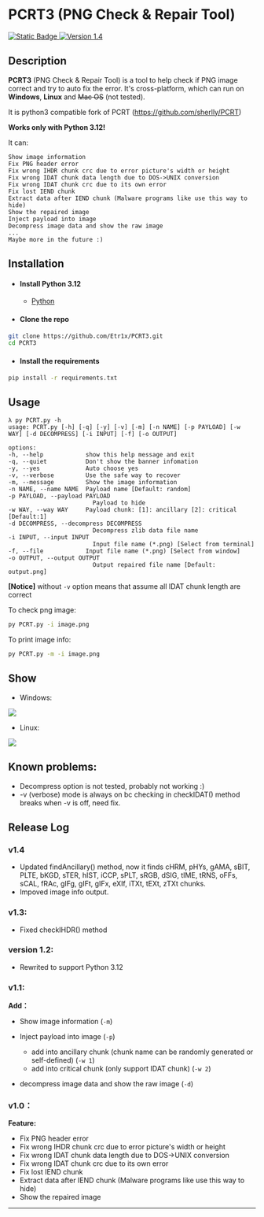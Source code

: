 # PCRT3 (PNG Check & Repair Tool)

[![Static Badge](https://img.shields.io/badge/python-3.12-blue.svg)
](https://www.python.org/downloads/)
[![Version 1.4](https://img.shields.io/badge/Version-1.4-brightgreen.svg)]()

## Description

**PCRT3** (PNG Check & Repair Tool) is a tool to help check if PNG image correct and try to auto fix the error. It's cross-platform, which can run on **Windows**, **Linux** and ~~Mac OS~~ (not tested).

It is python3 compatible fork of PCRT (https://github.com/sherlly/PCRT)

**Works only with Python 3.12!**

It can:

    Show image information
    Fix PNG header error
    Fix wrong IHDR chunk crc due to error picture's width or height
    Fix wrong IDAT chunk data length due to DOS->UNIX conversion
    Fix wrong IDAT chunk crc due to its own error
    Fix lost IEND chunk
    Extract data after IEND chunk (Malware programs like use this way to hide)
    Show the repaired image
    Inject payload into image
    Decompress image data and show the raw image
    ...
    Maybe more in the future :)  

## Installation

- #### **Install Python 3.12**

   - [Python](https://www.python.org/downloads/)

- #### **Clone the repo**

```sh
git clone https://github.com/Etr1x/PCRT3.git
cd PCRT3
```

- #### **Install the requirements**

```sh
pip install -r requirements.txt
```

## Usage

    λ py PCRT.py -h
    usage: PCRT.py [-h] [-q] [-y] [-v] [-m] [-n NAME] [-p PAYLOAD] [-w WAY] [-d DECOMPRESS] [-i INPUT] [-f] [-o OUTPUT]
    
    options:
    -h, --help            show this help message and exit
    -q, --quiet           Don't show the banner infomation
    -y, --yes             Auto choose yes
    -v, --verbose         Use the safe way to recover
    -m, --message         Show the image information
    -n NAME, --name NAME  Payload name [Default: random]
    -p PAYLOAD, --payload PAYLOAD
    						Payload to hide
    -w WAY, --way WAY     Payload chunk: [1]: ancillary [2]: critical [Default:1]
    -d DECOMPRESS, --decompress DECOMPRESS
    						Decompress zlib data file name
    -i INPUT, --input INPUT
    						Input file name (*.png) [Select from terminal]
    -f, --file            Input file name (*.png) [Select from window]
    -o OUTPUT, --output OUTPUT
    						Output repaired file name [Default: output.png]

**[Notice]** without `-v` option means that assume all IDAT chunk length are correct

To check png image:

```sh
py PCRT.py -i image.png
```

To print image info:

```sh
py PCRT.py -m -i image.png
```

## Show

- Windows:

![](https://i.imgur.com/rymuZUk.png)

- Linux:

![](https://i.imgur.com/4JhzjZx.png)

## Known problems:

- Decompress option is not tested, probably not working :)
- -v (verbose) mode is always on bc checking in  checkIDAT() method breaks when -v is off, need fix.

## Release Log

### v1.4

- Updated findAncillary() method, now it finds cHRM, pHYs, gAMA, sBIT, PLTE, bKGD, sTER, hIST, iCCP, sPLT, sRGB, dSIG, tIME, tRNS, oFFs, sCAL, fRAc, gIFg, gIFt, gIFx, eXIf, iTXt, tEXt, zTXt chunks.
- Impoved image info output.

### v1.3:

- Fixed checkIHDR() method

### version 1.2:

- Rewrited to support Python 3.12

### v1.1:

**Add：**

- Show image information (`-m`)
- Inject payload into image (`-p`)
   - add into ancillary chunk (chunk name can be randomly generated or self-defined) (`-w 1`)
   - add into critical chunk (only support IDAT chunk) (`-w 2`)

- decompress image data and show the raw image (`-d`)

### v1.0：

**Feature:**

- Fix PNG header error
- Fix wrong IHDR chunk crc due to error picture's width or height
- Fix wrong IDAT chunk data length due to DOS->UNIX conversion
- Fix wrong IDAT chunk crc due to its own error
- Fix lost IEND chunk
- Extract data after IEND chunk (Malware programs like use this way to hide)
- Show the repaired image

---

